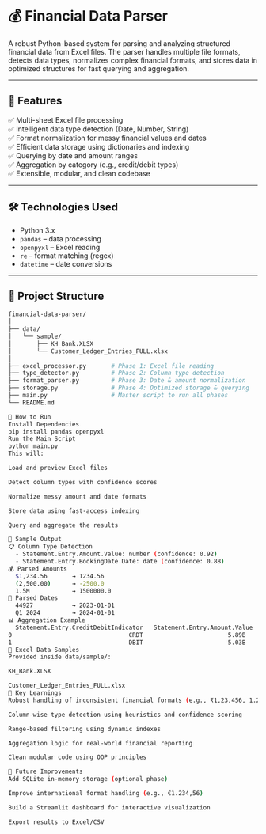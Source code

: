 # 💰 Financial Data Parser

A robust Python-based system for parsing and analyzing structured financial data from Excel files. The parser handles multiple file formats, detects data types, normalizes complex financial formats, and stores data in optimized structures for fast querying and aggregation.

---

## 📌 Features

✅ Multi-sheet Excel file processing  
✅ Intelligent data type detection (Date, Number, String)  
✅ Format normalization for messy financial values and dates  
✅ Efficient data storage using dictionaries and indexing  
✅ Querying by date and amount ranges  
✅ Aggregation by category (e.g., credit/debit types)  
✅ Extensible, modular, and clean codebase  

---

## 🛠️ Technologies Used

- Python 3.x
- `pandas` – data processing
- `openpyxl` – Excel reading
- `re` – format matching (regex)
- `datetime` – date conversions

---

## 📂 Project Structure

```bash
financial-data-parser/
│
├── data/
│   └── sample/
│       ├── KH_Bank.XLSX
│       └── Customer_Ledger_Entries_FULL.xlsx
│
├── excel_processor.py       # Phase 1: Excel file reading
├── type_detector.py         # Phase 2: Column type detection
├── format_parser.py         # Phase 3: Date & amount normalization
├── storage.py               # Phase 4: Optimized storage & querying
├── main.py                  # Master script to run all phases
└── README.md

🚀 How to Run
Install Dependencies
pip install pandas openpyxl
Run the Main Script
python main.py
This will:

Load and preview Excel files

Detect column types with confidence scores

Normalize messy amount and date formats

Store data using fast-access indexing

Query and aggregate the results

📸 Sample Output
📋 Column Type Detection
  - Statement.Entry.Amount.Value: number (confidence: 0.92)
  - Statement.Entry.BookingDate.Date: date (confidence: 0.88)
💰 Parsed Amounts
  $1,234.56       → 1234.56
  (2,500.00)      → -2500.0
  1.5M            → 1500000.0
📅 Parsed Dates
  44927           → 2023-01-01
  Q1 2024         → 2024-01-01
📊 Aggregation Example
  Statement.Entry.CreditDebitIndicator   Statement.Entry.Amount.Value
0                                 CRDT                        5.89B
1                                 DBIT                        5.03B
📁 Excel Data Samples
Provided inside data/sample/:

KH_Bank.XLSX

Customer_Ledger_Entries_FULL.xlsx
🧠 Key Learnings
Robust handling of inconsistent financial formats (e.g., ₹1,23,456, 1.2M, (5000.00), etc.)

Column-wise type detection using heuristics and confidence scoring

Range-based filtering using dynamic indexes

Aggregation logic for real-world financial reporting

Clean modular code using OOP principles

📌 Future Improvements
Add SQLite in-memory storage (optional phase)

Improve international format handling (e.g., €1.234,56)

Build a Streamlit dashboard for interactive visualization

Export results to Excel/CSV


